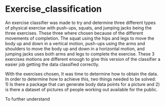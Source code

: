 # Exercise_classification

An exercise classifier was made to try and determine three different types of 
physical exercise with push-ups, squats, and jumping jacks being the three exercises. These three where 
chosen because of the different movements of completion. The squat using the hips and legs to move 
the body up and down in a vertical motion, push-ups using the arms and shoulders to move the body up 
and down in a horizontal motion, and jumping jacks uses both arms and legs to complete the exercise.
These 3 exercises motions are different enough to give this version of the classifier a easier job getting 
the data classified correctly. 

With the exercises chosen, It was time to determine how to obtain the data. In order to 
determine how to achieve this, two things needed to be solved: 1) Is there a package that can generate 
body data points for a picture and 2) is there a dataset of pictures of people working out available for 
the public.

To further understand 

